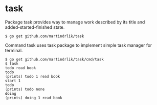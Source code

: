 # task

Package task provides way to manage work described by its title and added-started-finished state.

```
$ go get github.com/martindrlik/task
```

Command task uses task package to implement simple task manager for terminal.

```
$ go get github.com/martindrlik/task/cmd/task
$ task
todo read book
todo
(prints) todo 1 read book
start 1
todo
(prints) todo none
doing
(prints) doing 1 read book
```